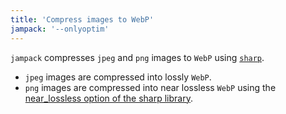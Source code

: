 ```yaml
---
title: 'Compress images to WebP'
jampack: '--onlyoptim'
---
```


`jampack` compresses `jpeg` and `png` images to `WebP` using [`sharp`](https://sharp.pixelplumbing.com).

- `jpeg` images are compressed into lossly `WebP`.
- `png` images are compressed into near lossless `WebP` using the [near_lossless option of the sharp library](https://sharp.pixelplumbing.com/api-output#webp).


